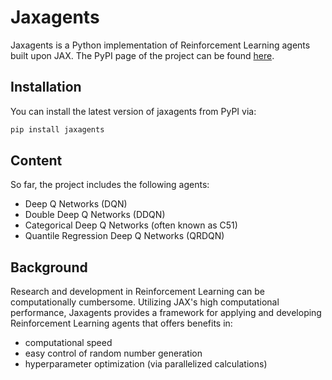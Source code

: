 # Jaxagents

Jaxagents is a Python implementation of Reinforcement Learning agents built upon JAX. The PyPI page of the project can be found [here](https://pypi.org/project/jaxagents/).

## Installation
You can install the latest version of jaxagents from PyPI via:

```sh
pip install jaxagents
```

## Content

So far, the project includes the following agents:
* Deep Q Networks (DQN)
* Double Deep Q Networks (DDQN) 
* Categorical Deep Q Networks (often known as C51)
* Quantile Regression Deep Q Networks (QRDQN) 

## Background

Research and development in Reinforcement Learning can be computationally cumbersome. Utilizing JAX's high computational performance, Jaxagents provides a framework for applying and developing Reinforcement Learning agents that offers benefits in:
* computational speed
* easy control of random number generation
* hyperparameter optimization (via parallelized calculations)
